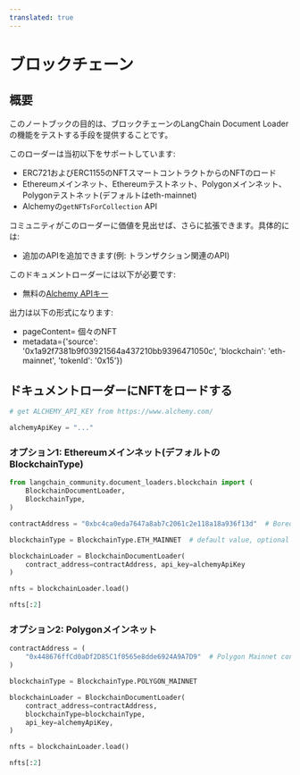 ```yaml
---
translated: true
---
```


# ブロックチェーン

## 概要

このノートブックの目的は、ブロックチェーンのLangChain Document Loaderの機能をテストする手段を提供することです。

このローダーは当初以下をサポートしています:

*   ERC721およびERC1155のNFTスマートコントラクトからのNFTのロード
*   Ethereumメインネット、Ethereumテストネット、Polygonメインネット、Polygonテストネット(デフォルトはeth-mainnet)
*   Alchemyの`getNFTsForCollection` API

コミュニティがこのローダーに価値を見出せば、さらに拡張できます。具体的には:

*   追加のAPIを追加できます(例: トランザクション関連のAPI)

このドキュメントローダーには以下が必要です:

*   無料の[Alchemy APIキー](https://www.alchemy.com/)

出力は以下の形式になります:

- pageContent= 個々のNFT
- metadata={'source': '0x1a92f7381b9f03921564a437210bb9396471050c', 'blockchain': 'eth-mainnet', 'tokenId': '0x15'})

## ドキュメントローダーにNFTをロードする

```python
# get ALCHEMY_API_KEY from https://www.alchemy.com/

alchemyApiKey = "..."
```

### オプション1: Ethereumメインネット(デフォルトのBlockchainType)

```python
from langchain_community.document_loaders.blockchain import (
    BlockchainDocumentLoader,
    BlockchainType,
)

contractAddress = "0xbc4ca0eda7647a8ab7c2061c2e118a18a936f13d"  # Bored Ape Yacht Club contract address

blockchainType = BlockchainType.ETH_MAINNET  # default value, optional parameter

blockchainLoader = BlockchainDocumentLoader(
    contract_address=contractAddress, api_key=alchemyApiKey
)

nfts = blockchainLoader.load()

nfts[:2]
```

### オプション2: Polygonメインネット

```python
contractAddress = (
    "0x448676ffCd0aDf2D85C1f0565e8dde6924A9A7D9"  # Polygon Mainnet contract address
)

blockchainType = BlockchainType.POLYGON_MAINNET

blockchainLoader = BlockchainDocumentLoader(
    contract_address=contractAddress,
    blockchainType=blockchainType,
    api_key=alchemyApiKey,
)

nfts = blockchainLoader.load()

nfts[:2]
```

